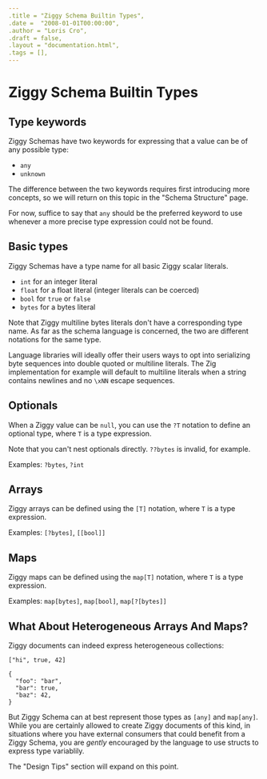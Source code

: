 ```yaml
---
.title = "Ziggy Schema Builtin Types",
.date =  "2008-01-01T00:00:00",
.author = "Loris Cro",
.draft = false,
.layout = "documentation.html",
.tags = [],
---
```

# Ziggy Schema Builtin Types

## Type keywords
Ziggy Schemas have two keywords for expressing that a value can be of any possible type:

- `any`
- `unknown`

The difference between the two keywords requires first introducing more concepts, so we will return on this topic in the "Schema Structure" page.

For now, suffice to say that `any` should be the preferred keyword to use whenever a more precise type expression could not be found.

## Basic types
Ziggy Schemas have a type name for all basic Ziggy scalar literals. 

- `int` for an integer literal
- `float` for a float literal (integer literals can be coerced) 
- `bool` for `true` or `false`
- `bytes` for a bytes literal

Note that Ziggy multiline bytes literals don't have a corresponding type name. As far as the schema language is concerned, the two are different notations for the same type. 

Language libraries will ideally offer their users ways to opt into serializing byte sequences into double quoted or multiline literals. The Zig implementation for example will default to multiline literals when a string contains newlines and no `\xNN` escape sequences.

## Optionals
When a Ziggy value can be `null`, you can use the `?T` notation to define an optional type, where `T` is a type expression.

Note that you can't nest optionals directly. `??bytes` is invalid, for example.

Examples: `?bytes`, `?int`

## Arrays
Ziggy arrays can be defined using the `[T]` notation, where `T` is a type expression.

Examples: `[?bytes]`, `[[bool]]`

## Maps
Ziggy maps can be defined using the `map[T]` notation, where `T` is a type expression.

Examples: `map[bytes]`, `map[bool]`, `map[?[bytes]]`


## What About Heterogeneous Arrays And Maps?

Ziggy documents can indeed express heterogeneous collections:

```ziggy
["hi", true, 42]
```
```ziggy
{
  "foo": "bar",
  "bar": true,
  "baz": 42,
}
```

But Ziggy Schema can at best represent those types as `[any]` and `map[any]`. While you are certainly allowed to create Ziggy documents of this kind, in situations where you have external consumers that could benefit from a Ziggy Schema, you are *gently* encouraged by the language to use structs to express type variablily.

The "Design Tips" section will expand on this point.

